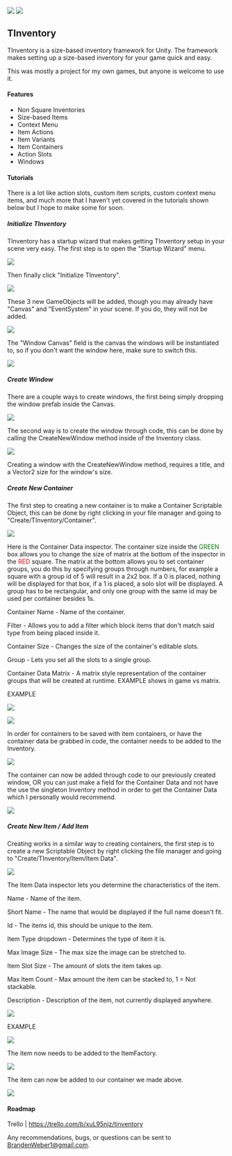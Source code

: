 ![](https://img.shields.io/static/v1?label=Version&message=1.0.0&color=%3CCOLOR%3E) ![](https://img.shields.io/static/v1?label=Unity&message=2020.2.2f1&color=%3CCOLOR%3E)

## TInventory

TInventory is a size-based inventory framework for Unity. The framework makes setting up a size-based inventory for your game quick and easy. 

This was mostly a project for my own games, but anyone is welcome to use it.



#### Features

- Non Square Inventories
- Size-based Items
- Context Menu
- Item Actions
- Item Variants
- Item Containers
- Action Slots
- Windows



#### Tutorials

There is a lot like action slots, custom item scripts, custom context menu items, and much more that I haven't yet covered in the tutorials shown below but I hope to make some for soon.


##### Initialize TInventory

TInventory has a startup wizard that makes getting TInventory setup in your scene very easy. The first step is to open the "Startup Wizard" menu.

![](https://i.imgur.com/q3e5spv.png)

Then finally click "Initialize TInventory".

![](https://i.imgur.com/FBmXnTg.png)

These 3 new GameObjects will be added, though you may already have "Canvas" and "EventSystem" in your scene. If you do, they will not be added.

![](https://i.imgur.com/FglXNGN.png)

The "Window Canvas" field is the canvas the windows will be instantiated to, so if you don't want the window here, make sure to switch this.

![](https://i.imgur.com/Z0xFLmT.png)





##### Create Window

There are a couple ways to create windows, the first being simply dropping the window prefab inside the Canvas.

![](https://i.imgur.com/OlwFhLx.png)

The second way is to create the window through code, this can be done by calling the CreateNewWindow method inside of the Inventory class.

![](https://i.imgur.com/zpaAd7Y.png)

Creating a window with the CreateNewWindow method, requires a title, and a Vector2 size for the window's size.





##### Create New Container

The first step to creating a new container is to make a Container Scriptable Object, this can be done by right clicking in your file manager and going to "Create/TInventory/Container".

![](https://i.imgur.com/6kNb3WI.png)

Here is the Container Data inspector. The container size inside the <span style="color:green">GREEN</span> box allows you to change the size of matrix at the bottom of the inspector in the <span style="color:red">RED</span> square. The matrix at the bottom allows you to set container groups, you do this by specifying groups through numbers, for example a square with a group id of 5 will result in a 2x2 box. If a 0 is placed, nothing will be displayed for that box, if a 1 is placed, a solo slot will be displayed. A group has to be rectangular, and only one group with the same id may be used per container besides 1s.

Container Name - Name of the container.

Filter - Allows you to add a filter which block items that don't match said type from being placed inside it.

Container Size - Changes the size of the container's editable slots.

Group - Lets you set all the slots to a single group.

Container Data Matrix - A matrix style representation of the container groups that will be created at runtime. EXAMPLE shows in game vs matrix.

EXAMPLE

![](https://i.imgur.com/7fCSi0Y.png)

![](https://i.imgur.com/QLLOlqT.png)

In order for containers to be saved with item containers, or have the container data be grabbed in code, the container needs to be added to the Inventory.

![](https://i.imgur.com/FZGnF2L.png)



The container can now be added through code to our previously created window, OR you can just make a field for the Container Data and not have the use the singleton Inventory method in order to get the Container Data which I personally would recommend.

![](https://i.imgur.com/Emj9eNM.png)





##### Create New Item / Add Item

Creating works in a similar way to creating containers, the first step is to create a new Scriptable Object by right clicking the file manager and going to "Create/TInventory/Item/Item Data".

![](https://i.imgur.com/J7vNmFx.png)



The Item Data inspector lets you determine the characteristics of the item. 

Name - Name of the item.

Short Name - The name that would be displayed if the full name doesn't fit.

Id - The items id, this should be unique to the item.

Item Type dropdown - Determines the type of item it is.

Max Image Size - The max size the image can be stretched to.

Item Slot Size - The amount of slots the item takes up.

Max Item Count - Max amount the item can be stacked to, 1 = Not stackable.

Description - Description of the item, not currently displayed anywhere.

![](https://i.imgur.com/idGbRPA.png)



EXAMPLE

![](D:\TInventory\HowToCreateItem\3.png)



The item now needs to be added to the ItemFactory.

![](D:\TInventory\HowToCreateItem\4.png)



The item can now be added to our container we made above.

![](D:\TInventory\HowToCreateItem\5.png)



#### Roadmap

Trello | https://trello.com/b/xuL95njz/tinventory

Any recommendations, bugs, or questions can be sent to BrandenWeber1@gmail.com.
